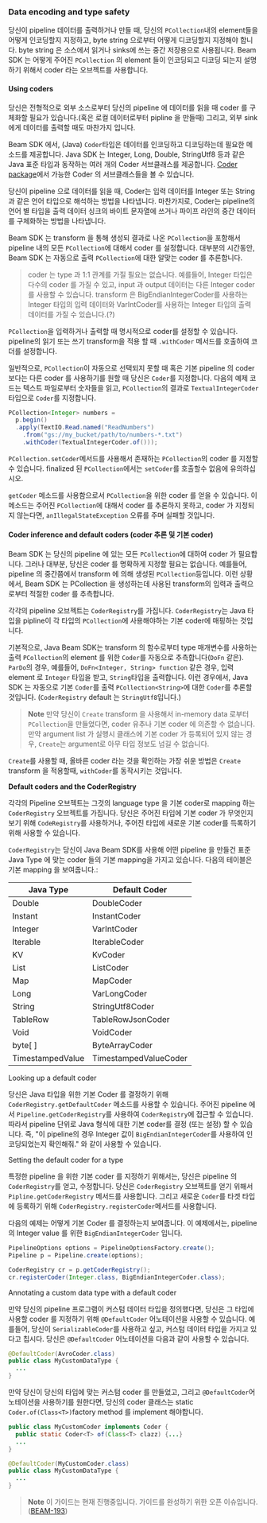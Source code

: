 ### Data encoding and type safety

당신이 pipeline 데이터를 출력하거나 만들 때, 당신의 `PCollection`내의 element들을 어떻게 인코딩할지 지정하고, byte string 으로부터 어떻게 디코딩할지 지정해야 합니다. byte string 은 소스에서 읽거나 sinks에 쓰는 중간 저장용으로 사용됩니다. Beam SDK 는 어떻게 주어진 `PCollection` 의 element 들이 인코딩되고 디코딩 되는지 설명하기 위해서 coder 라는 오브젝트를 사용합니다.

#### Using coders

당신은 전형적으로 외부 소스로부터 당신의 pipeline 에 데이터를 읽을 때 coder 를 구체화할 필요가 있습니다.(혹은 로컬 데이터로부터 pipline 을 만들때) 그리고, 외부 sink 에게 데이터를 출력할 때도 마찬가지 입니다.

Beam SDK 에서, (Java) `Coder`타입은 데이터를 인코딩하고 디코딩하는데 필요한 메소드를 제공합니다. Java SDK 는 Integer, Long, Double, StringUtf8 등과 같은 Java 표준 타입과 동작하는 여러 개의 Coder 서브클래스를 제공합니다. [Coder package](https://github.com/apache/beam/tree/master/sdks/java/core/src/main/java/org/apache/beam/sdk/coders)에서 가능한 Coder 의 서브클래스들을 볼 수 있습니다.

당신이 pipeline 으로 데이터를 읽을 때, Coder는 입력 데이터를 Integer 또는 String 과 같은 언어 타입으로 해석하는 방법을 나타냅니다. 마찬가지로, Coder는 pipeline의 언어 별 타입을 출력 데이터 싱크의 바이트 문자열에 쓰거나 파이프 라인의 중간 데이터를 구체화하는 방법을 나타냅니다.

Beam SDK 는 transform 을 통해 생성되 결과로 나온 `PCollection`을 포함해서 pipeline 내의 모든 `PCollection`에 대해서 coder 를 설정합니다. 대부분의 시간동안, Beam SDK 는 자동으로 출력 `PCollection`에 대한 알맞는 coder 를 추론합니다.

> coder 는 type 과 1:1 관계를 가질 필요는 없습니다. 예를들어, Integer 타입은 다수의 coder 를 가질 수 있고, input 과 output 데이터는 다른 Integer coder 를 사용할 수 있습니다. transform 은 BigEndianIntegerCoder를 사용하는 Integer 타입의 입력 데이터와 VarIntCoder를 사용하는 Integer 타입의 출력 데이터를 가질 수 있습니다.(?)

`PCollection`을 입력하거나 출력할 때 명시적으로 coder를 설정할 수 있습니다. pipeline의 읽기 또는 쓰기 transform을 적용 할 때 `.withCoder` 메서드를 호출하여 코더를 설정합니다.

일반적으로, `PCollection`이 자동으로 선택되지 못할 때 혹은 기본 pipeline 의 coder 보다는 다른 coder 를 사용하기를 원할 때 당신은 `Coder`를 지정합니다. 다음의 예제 코드는 텍스트 파일로부터 숫자들을 읽고, `PCollection`의 결과로 `TextualIntegerCoder` 타입으로 `Coder`를 지정합니다.

```java
PCollection<Integer> numbers =
  p.begin()
  .apply(TextIO.Read.named("ReadNumbers")
    .from("gs://my_bucket/path/to/numbers-*.txt")
    .withCoder(TextualIntegerCoder.of()));
```

`PCollection.setCoder`메서드를 사용해서 존재하는 `PCollection`의 coder 를 지정할 수 있습니다. finalized 된 `PCollection`에서는 `setCoder`를 호출할수 없음에 유의하십시오.

`getCoder` 메소드를 사용함으로서 `PCollection`을 위한 coder 를 얻을 수 있습니다. 이 메소드는 주어진 `PCollection`에 대해서 coder 를 추론하지 못하고, coder 가 지정되지 않는다면, `anIllegalStateException` 오류를 주며 실패할 것입니다.

#### Coder inference and default coders (coder 추론 및 기본 coder)

Beam SDK 는 당신의 pipeline 에 있는 모든 `PCollection`에 대하여 coder 가 필요합니다. 그러나 대부분, 당신은 coder 를 명확하게 지정할 필요는 없습니다. 예를들어, pipeline 의 중간쯤에서 transform 에 의해 생성된 `PCollection`등입니다. 이런 상황에서, Beam SDK 는 PCollection 을 생성하는데 사용된 transform의 입력과 출력으로부터 적절한 coder 를 추측합니다.

각각의 pipeline 오브젝트는 `CoderRegistry`를 가집니다. `CoderRegistry`는 Java 타입을 pipline이 각 타입의 `PCollection`에 사용해야하는 기본 coder에 매핑하는 것입니다.

기본적으로, Java Beam SDK는 transform 의 함수로부터 type 매개변수를 사용하는 출력 `PCollection`의 element 를 위한 `Coder`를 자동으로 추측합니다(`DoFn` 같은). `ParDo`의 경우, 예를들어, `DoFn<Integer, String> function` 같은 경우, 입력 element 로 `Integer` 타입을 받고, `String`타입을 출력합니다. 이런 경우에서, Java SDK 는 자동으로 기본 `Coder`를 출력 `PCollection<String>`에 대한 `Coder`를 추론할 것입니다. (`CoderRegistry` default 는 `StringUtf8`입니다.)

> **Note** 만약 당신이 `Create` transform 을 사용해서 in-memory data 로부터 `PCollection`을 만들었다면, coder 유추나 기본 coder 에 의존할 수 없습니다. 만약 argument list 가 실행시 클래스에 기본 coder 가 등록되어 있지 않는 경우, `Create`는 argument로 아무 타입 정보도 넘길 수 없습니다.

`Create`를 사용할 때, 올바른 coder 라는 것을 확인하는 가장 쉬운 방법은 `Create` transform 을 적용할때, `withCoder`를 동작시키는 것입니다.

**Default coders and the CoderRegistry**

각각의 Pipeline 오브젝트는 그것의 language type 을 기본 coder로 mapping 하는 `CoderRegistry` 오브젝트를 가집니다. 당신은 주어진 타입에 기본 coder 가 무엇인지 보기 위해 `CodeRegistry`를 사용하거나, 주어진 타입에 새로운 기본 coder를 득록하기 위해 사용할 수 있습니다.

`CoderRegistry`는 당신이 Java Beam SDK를 사용해 어떤 pipeline 을 만들건 표준 Java Type 에 맞는 coder 들의 기본 mapping을 가지고 있습니다. 다음의 테이블은 기본 mapping 을 보여줍니다.:

|Java Type	| Default Coder|
|---|---|
|Double	| DoubleCoder|
|Instant	| InstantCoder|
|Integer	| VarIntCoder|
|Iterable	| IterableCoder|
|KV	| KvCoder|
|List	| ListCoder|
|Map	| MapCoder|
|Long	| VarLongCoder|
|String	| StringUtf8Coder|
|TableRow	| TableRowJsonCoder|
|Void	| VoidCoder|
|byte[ ]	| ByteArrayCoder|
|TimestampedValue   |TimestampedValueCoder|

Looking up a default coder

당신은 Java 타입을 위한 기본 Coder 를 결정하기 위해 `CoderRegistry.getDefaultCoder` 메소드를 사용할 수 있습니다. 주어진 pipeline 에서 `Pipeline.getCoderRegistry`를 사용하여 `CoderRegistry`에 접근할 수 있습니다. 따라서 pipeline 단위로 Java 형식에 대한 기본 coder를 결정 (또는 설정) 할 수 있습니다. 즉, "이 pipeline의 경우 Integer 값이 `BigEndianIntegerCoder`를 사용하여 인코딩되었는지 확인해줘." 와 같이 사용할 수 있습니다.

Setting the default coder for a type

특정한 pipeline 을 위한 기본 coder 를 지정하기 위해서는, 당신은 pipeline 의 `CoderRegistry`를 얻고, 수정합니다. 당신은 `CoderRegistry` 오브젝트를 얻기 위해서 `Pipline.getCoderRegistry` 메서드를 사용합니다. 그리고 새로운 `Coder`를 타겟 타입에 등록하기 위해 `CoderRegistry.registerCoder`메서드를 사용합니다.

다음의 예제는 어떻게 기본 Coder 를 결정하는지 보여줍니다. 이 예제에서는, pipeline 의 Integer value 를 위한 `BigEndianIntegerCoder` 입니다.

```java
PipelineOptions options = PipelineOptionsFactory.create();
Pipeline p = Pipeline.create(options);

CoderRegistry cr = p.getCoderRegistry();
cr.registerCoder(Integer.class, BigEndianIntegerCoder.class);
```

Annotating a custom data type with a default coder

만약 당신의 pipeline 프로그램이 커스텀 데이터 타입을 정의했다면, 당신은 그 타입에 사용할 coder 를 지정하기 위해 `@DefaultCoder` 어노테이션을 사용할 수 있습니다. 예를들어, 당신이 `SerializableCoder`를 사용하고 싶고, 커스텀 데이터 타입을 가지고 있다고 칩시다. 당신은 `@DefaultCoder` 어노테이션을 다음과 같이 사용할 수 있습니다.

```java
@DefaultCoder(AvroCoder.class)
public class MyCustomDataType {
  ...
}
```

만약 당신이 당신의 타입에 맞는 커스텀 coder 를 만들었고, 그리고 `@DefaultCoder`어노테이션을 사용하기를 원한다면, 당신의 coder 클래스는 static `Coder.of(Class<T>)`factory method 를 implement 해야합니다.

```java
public class MyCustomCoder implements Coder {
  public static Coder<T> of(Class<T> clazz) {...}
  ...
}

@DefaultCoder(MyCustomCoder.class)
public class MyCustomDataType {
  ...
}
```

> **Note** 이 가이드는 현재 진행중입니다. 가이드를 완성하기 위한 오픈 이슈입니다.([BEAM-193](https://issues.apache.org/jira/browse/BEAM-193))
